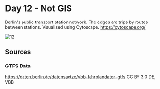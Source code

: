 # Day 12 - Not GIS
Berlin's public transport station network. The edges are trips by routes between stations. Visualised using Cytoscape.
https://cytoscape.org/

![12](12.png)

## Sources

### GTFS Data

https://daten.berlin.de/datensaetze/vbb-fahrplandaten-gtfs
CC BY 3.0 DE, VBB
